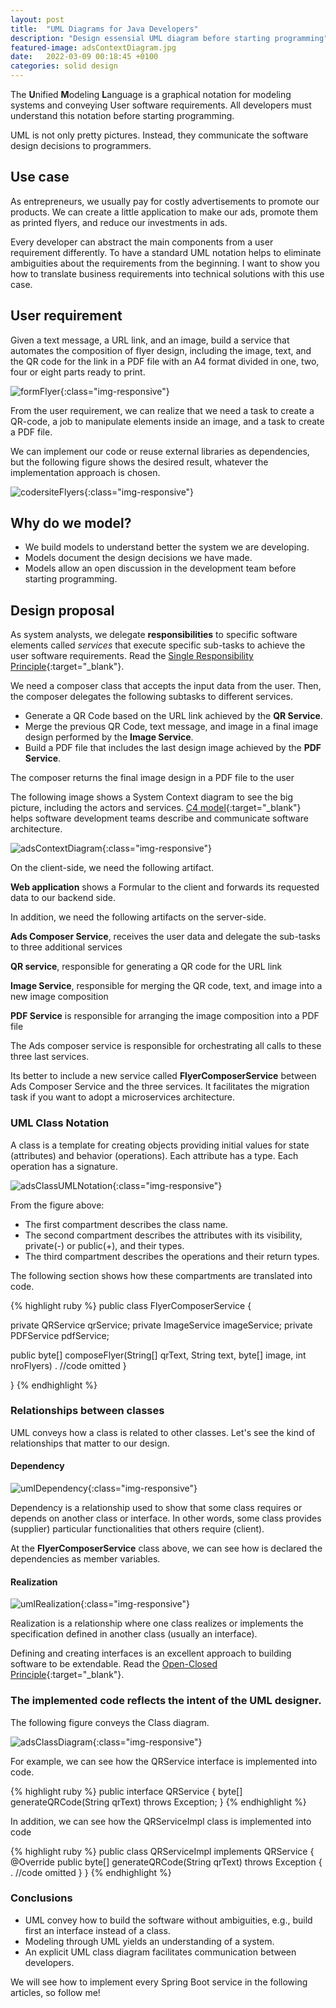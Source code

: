 ```yaml
---
layout: post
title:  "UML Diagrams for Java Developers"
description: "Design essensial UML diagram before starting programming"
featured-image: adsContextDiagram.jpg
date:   2022-03-09 00:18:45 +0100
categories: solid design
---
```

The **U**nified **M**odeling **L**anguage is a graphical notation for modeling systems and conveying User software requirements. All developers must understand this notation before starting programming.

UML is not only pretty pictures. Instead, they communicate the software design decisions to programmers.

## Use case

As entrepreneurs, we usually pay for costly advertisements to promote our products. We can create a little application to make our ads, promote them as printed flyers, and reduce our investments in ads.

Every developer can abstract the main components from a user requirement differently. To have a standard UML notation helps to eliminate ambiguities about the requirements from the beginning. I want to show you how to translate business requirements into technical solutions with this use case.

## User requirement

Given a text message, a URL link, and an image, build a service that automates the composition of flyer design, including the image, text, and the QR code for the link in a PDF file with an A4 format divided in one, two, four or eight parts ready to print.

![formFlyer](/assets/images/formFlyer.jpg "codersite flyer"){:class="img-responsive"}

From the user requirement, we can realize that we need a task to create a QR-code, a job to manipulate elements inside an image, and a task to create a PDF file.

We can implement our code or reuse external libraries as dependencies, but the following figure shows the desired result, whatever the implementation approach is chosen.

![codersiteFlyers](/assets/images/codersiteFlyers.jpg "codersite flyers"){:class="img-responsive"}

## Why do we model?

- We build models to understand better the system we are developing.
- Models document the design decisions we have made.
- Models allow an open discussion in the development team before starting programming.

## Design proposal

As system analysts, we delegate **responsibilities** to specific software elements called *services* that execute specific sub-tasks to achieve the user software requirements. Read the [Single Responsibility Principle](https://codersite.dev/solid-principles-the-definitive-guide/){:target="_blank"}.

We need a composer class that accepts the input data from the user. Then, the composer delegates the following subtasks to different services.

- Generate a QR Code based on the URL link achieved by the **QR Service**.
- Merge the previous QR Code, text message, and image in a final image design performed by the **Image Service**.
- Build a PDF file that includes the last design image achieved by the **PDF Service**.

The composer returns the final image design in a PDF file to the user

The following image shows a System Context diagram to see the big picture, including the actors and services. [C4 model](https://c4model.com/){:target="_blank"} helps software development teams describe and communicate software architecture.

![adsContextDiagram](/assets/images/adsContextDiagram.JPG "context diagram"){:class="img-responsive"}

On the client-side, we need the following artifact.

**Web application** shows a Formular to the client and forwards its requested data to our backend side.

In addition, we need the following artifacts on the server-side.

**Ads Composer Service**, receives the user data and delegate the sub-tasks to three additional services

**QR service**, responsible for generating a QR code for the URL link

**Image Service**, responsible for merging the QR code, text, and image into a new image composition

**PDF Service** is responsible for arranging the image composition into a PDF file

The Ads composer service is responsible for orchestrating all calls to these three last services.

Its better to include a new service called **FlyerComposerService** between Ads Composer Service and the three services. It facilitates the migration task if you want to adopt a microservices architecture.

### UML Class Notation

A class is a template for creating objects providing initial values for state (attributes) and behavior (operations). Each attribute has a type. Each operation has a signature.

![adsClassUMLNotation](/assets/images/adsClassUMLNotation.JPG "UML class diagram"){:class="img-responsive"}

From the figure above:

- The first compartment describes the class name.
- The second compartment describes the attributes with its visibility, private(-) or public(+), and their types.
- The third compartment describes the operations and their return types.

The following section shows how these compartments are translated into code.

{% highlight ruby %}
public class FlyerComposerService {

  private QRService qrService;
  private ImageService imageService;
  private PDFService pdfService;
  
  public byte[] composeFlyer(String[] qrText,
    String text,
    byte[] image,
    int nroFlyers)
    .
    //code omitted
  }

}
{% endhighlight %}


### Relationships between classes

UML conveys how a class is related to other classes. Let's see the kind of relationships that matter to our design.

#### Dependency

![umlDependency](/assets/images/umlDependency.JPG "UML dependency relationship"){:class="img-responsive"}

Dependency is a relationship used to show that some class requires or depends on another class or interface. In other words, some class provides (supplier) particular functionalities that others require (client). 

At the **FlyerComposerService** class above, we can see how is declared the dependencies as member variables.

#### Realization

![umlRealization](/assets/images/umlRealization.JPG "UML realization relationship"){:class="img-responsive"}

Realization is a relationship where one class realizes or implements the specification defined in another class (usually an interface).

Defining and creating interfaces is an excellent approach to building software to be extendable. Read the [Open-Closed Principle](https://codersite.dev/open-closed-principle/){:target="_blank"}.

### The implemented code reflects the intent of the UML designer.

The following figure conveys the Class diagram.

![adsClassDiagram](/assets/images/adsClassDiagram.JPG "class diagram"){:class="img-responsive"}

For example, we can see how the QRService interface is implemented into code.

{% highlight ruby %}
public interface QRService {
  byte[] generateQRCode(String qrText) throws Exception;
}
{% endhighlight %}

In addition, we can see how the QRServiceImpl class is implemented into code

{% highlight ruby %}
public class QRServiceImpl implements QRService {
  @Override
  public byte[] generateQRCode(String qrText) throws Exception {
  .
  //code omitted
  }
}
{% endhighlight %}  

### Conclusions

- UML convey how to build the software without ambiguities, e.g., build first an interface instead of a class.
- Modeling through UML yields an understanding of a system.
- An explicit UML class diagram facilitates communication between developers.

We will see how to implement every Spring Boot service in the following articles, so follow me!
